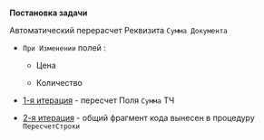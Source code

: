 

####
**Постановка задачи**

Автоматический перерасчет Реквизита `Сумма Документа`

- `При Изменении` полей :

    - Цена

    - Количество

- [1-я итерация](https://github.com/alex-dev-2020/SpecPlatform/commit/c362a059d836bf605f194c628f61fb95631d3d81) - пересчет Поля `Сумма` ТЧ

- [2-я итерация](https://github.com/alex-dev-2020/SpecPlatform/commit/3a663312a7eb725f67d179398cad7c9e6d42d839) - общий фрагмент кода вынесен в процедуру `ПересчетСтроки` 


